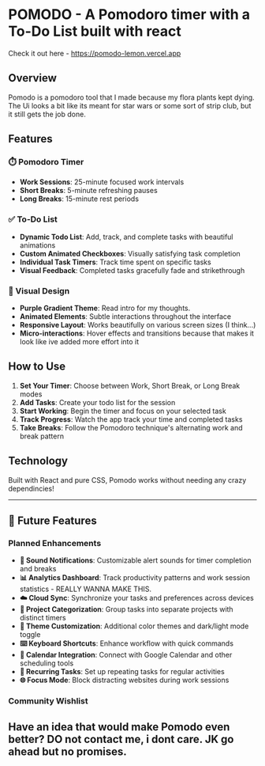 # POMODO - A Pomodoro timer with a To-Do List built with react

Check it out here - https://pomodo-lemon.vercel.app


## Overview
Pomodo is a pomodoro tool that I made because my flora plants kept dying. The Ui looks a bit like its meant for star wars or some sort of strip club, but it still gets the job done.

## Features

### ⏱️ Pomodoro Timer
- **Work Sessions**: 25-minute focused work intervals
- **Short Breaks**: 5-minute refreshing pauses
- **Long Breaks**: 15-minute rest periods


### ✅ To-Do List
- **Dynamic Todo List**: Add, track, and complete tasks with beautiful animations
- **Custom Animated Checkboxes**: Visually satisfying task completion
- **Individual Task Timers**: Track time spent on specific tasks
- **Visual Feedback**: Completed tasks gracefully fade and strikethrough

### 🎨 Visual Design
- **Purple Gradient Theme**: Read intro for my thoughts.
- **Animated Elements**: Subtle interactions throughout the interface
- **Responsive Layout**: Works beautifully on various screen sizes (I think...)
- **Micro-interactions**: Hover effects and transitions  because that makes it look like ive added more effort into it

## How to Use

1. **Set Your Timer**: Choose between Work, Short Break, or Long Break modes
2. **Add Tasks**: Create your todo list for the session
3. **Start Working**: Begin the timer and focus on your selected task
4. **Track Progress**: Watch the app track your time and completed tasks
5. **Take Breaks**: Follow the Pomodoro technique's alternating work and break pattern

## Technology

Built with React and pure CSS, Pomodo works without needing any crazy dependincies!

---

## 🚀 Future Features

### Planned Enhancements

- **🔔 Sound Notifications**: Customizable alert sounds for timer completion and breaks
- **📊 Analytics Dashboard**: Track productivity patterns and work session statistics - REALLY WANNA MAKE THIS.
- **☁️ Cloud Sync**: Synchronize your tasks and preferences across devices
- **🎯 Project Categorization**: Group tasks into separate projects with distinct timers
- **🌙 Theme Customization**: Additional color themes and dark/light mode toggle
- **⌨️ Keyboard Shortcuts**: Enhance workflow with quick commands
- **📆 Calendar Integration**: Connect with Google Calendar and other scheduling tools
- **🔄 Recurring Tasks**: Set up repeating tasks for regular activities
- **🌐 Focus Mode**: Block distracting websites during work sessions

### Community Wishlist

Have an idea that would make Pomodo even better? DO not contact me, i dont care. JK go ahead but no promises.
---


